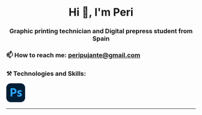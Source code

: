 <div id="header" align="center">
    <h1 align="center">Hi 👋, I'm Peri</h1>
    <h3 align="center">Graphic printing technician and Digital prepress student from Spain</h3>
</div>

 ### 📫 How to reach me: **peripujante@gmail.com**

<div align="left">
    <h3>⚒️ Technologies and Skills:</h3>
    <div>
        <img src="https://github.com/tandpfun/skill-icons/blob/main/icons/Photoshop.svg" title="PhotoShop" **alt="PhotoShop" width="50" height="50"/>
</div>

---
